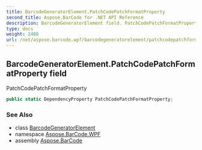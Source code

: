 ```yaml
---
title: BarcodeGeneratorElement.PatchCodePatchFormatProperty
second_title: Aspose.BarCode for .NET API Reference
description: BarcodeGeneratorElement field. PatchCodePatchFormatProperty
type: docs
weight: 2480
url: /net/aspose.barcode.wpf/barcodegeneratorelement/patchcodepatchformatproperty/
---
```

## BarcodeGeneratorElement.PatchCodePatchFormatProperty field

PatchCodePatchFormatProperty

```csharp
public static DependencyProperty PatchCodePatchFormatProperty;
```

### See Also

* class [BarcodeGeneratorElement](../)
* namespace [Aspose.BarCode.WPF](../../barcodegeneratorelement/)
* assembly [Aspose.BarCode](../../../)


